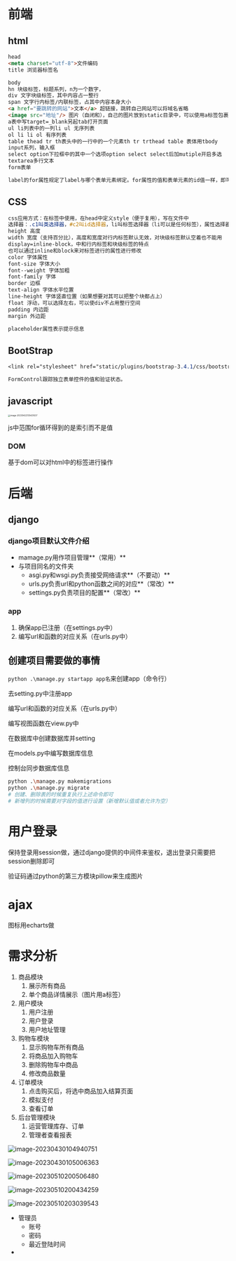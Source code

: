 

# 前端

## html 

```html
head
<meta charset="utf-8">文件编码
title 浏览器标签名

body
hn 块级标签，标题系列，n为一个数字，
div 文字块级标签，其中内容占一整行
span 文字行内标签/内联标签，占其中内容本身大小
<a href="要跳转的网站">文本</a> 超链接，跳转自己网站可以将域名省略
<image src="地址"/> 图片（自闭和），自己的图片放到static目录中，可以使用a标签包裹image实现点击图片跳转
a表中写target=_blank另起tab打开页面
ul li列表中的一列li ul 无序列表
ol li li ol 有序列表
table thead tr th表头中的一行中的一个元素th tr trthead table 表体用tbody
input系列，输入框
select option下拉框中的其中一个选项option select select后加mutiple开启多选
textarea多行文本
form表单

label的for属性规定了label与哪个表单元素绑定。for属性的值和表单元素的id值一样，即可完成该label标签与该表单元素的绑定。
```

## CSS

```css
css应用方式：在标签中使用，在head中定义style（便于复用），写在文件中
选择器：.c1叫类选择器，#c2叫id选择器，li叫标签选择器（li可以是任何标签），属性选择器（input中的type等属性的样式），后代选择器
height 高度
width 宽度（支持百分比），高度和宽度对行内标签默认无效，对块级标签默认空着也不能用
display=inline-block，中和行内标签和块级标签的特点
也可以通过inline和block来对标签进行的属性进行修改
color 字体属性
font-size 字体大小
font--weight 字体加粗
font-family 字体
border 边框
text-align 字体水平位置
line-height 字体竖直位置（如果想要对其可以把整个块都占上）
float 浮动，可以选择左右，可以使div不占用整行空间
padding 内边距
margin 外边距

placeholder属性表示提示信息
```

## BootStrap

```css
<link rel="stylesheet" href="static/plugins/bootstrap-3.4.1/css/bootstrap.css">引入bootstrap

FormControl跟踪独立表单控件的值和验证状态。
```

## javascript

<img src="photo/image-20230422135421637.png" alt="image-20230422135421637" style="zoom:33%;" />

js中范围for循环得到的是索引而不是值

### DOM

基于dom可以对html中的标签进行操作

# 后端

## django

### django项目默认文件介绍

- mamage.py用作项目管理**（常用）**
- 与项目同名的文件夹
  - asgi.py和wsgi.py负责接受网络请求**（不要动）**
  - urls.py负责url和python函数之间的对应**（常改）**
  - settings.py负责项目的配置**（常改）**

### app

1. 确保app已注册（在settings.py中）
2. 编写url和函数的对应关系（在urls.py中）

## 创建项目需要做的事情

 `python .\manage.py startapp app名`来创建app（命令行）

去setting.py中注册app

编写url和函数的对应关系（在urls.py中）

编写视图函数在view.py中

在数据库中创建数据库并setting

在models.py中编写数据库信息

控制台同步数据库信息

```bash
python .\manage.py makemigrations
python .\manage.py migrate
# 创建、删除表的时候重复执行上述命令即可
# 新增列的时候需要对字段的值进行设置（新增默认值或者允许为空）
```

# 用户登录

保持登录用session做，通过django提供的中间件来鉴权，退出登录只需要把session删除即可

验证码通过python的第三方模块pillow来生成图片

# ajax

图标用echarts做



# 需求分析

1. 商品模块
   1. 展示所有商品
   2. 单个商品详情展示（图片用a标签）
2. 用户模块
   1. 用户注册
   2. 用户登录
   3. 用户地址管理
3. 购物车模块
   1. 显示购物车所有商品
   2. 将商品加入购物车
   3. 删除购物车中商品
   4. 修改商品数量
4. 订单模块
   1. 点击购买后，将选中商品加入结算页面
   2. 模拟支付
   3. 查看订单
5. 后台管理模块
   1. 运营管理库存、订单
   2. 管理者查看报表

![image-20230430104940751](photo/image-20230430104940751.png)

![image-20230430105006363](photo/image-20230430105006363.png)

![image-20230510200506480](photo/image-20230510200506480.png)

![image-20230510200434259](photo/image-20230510200434259.png)

![image-20230510203039543](photo/image-20230510203039543.png)

- 管理员
  - 账号
  - 密码
  - 最近登陆时间
- 
